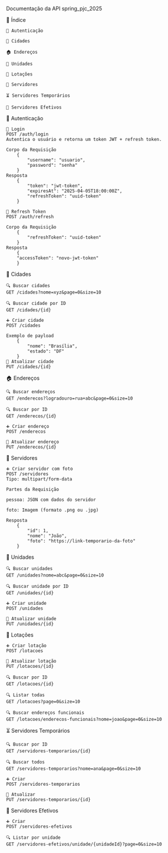 Documentação da API spring_pjc_2025

📑 Índice

    🔐 Autenticação

    🌆 Cidades

    🏠 Endereços

    🏢 Unidades

    📌 Lotações

    🧑 Servidores

    ⏳ Servidores Temporários

    🧍 Servidores Efetivos



🔐 Autenticação

    🔑 Login
    POST /auth/login
    Autentica o usuário e retorna um token JWT + refresh token.

    Corpo da Requisição
        {
            "username": "usuario",
            "password": "senha"
        }
    Resposta
        {
            "token": "jwt-token",
            "expiresAt": "2025-04-05T18:00:00Z",
            "refreshToken": "uuid-token"
        }

    🔁 Refresh Token
    POST /auth/refresh

    Corpo da Requisição
        {
            "refreshToken": "uuid-token"
        }
    Resposta
        {
        "accessToken": "novo-jwt-token"
        }

🌆 Cidades

    🔍 Buscar cidades
    GET /cidades?nome=xyz&page=0&size=10

    🔍 Buscar cidade por ID
    GET /cidades/{id}

    ➕ Criar cidade
    POST /cidades

    Exemplo de payload
        {
            "nome": "Brasília",
            "estado": "DF"
        }
    📝 Atualizar cidade
    PUT /cidades/{id}

🏠 Endereços

    🔍 Buscar endereços
    GET /enderecos?logradouro=rua+abc&page=0&size=10

    🔍 Buscar por ID
    GET /enderecos/{id}

    ➕ Criar endereço
    POST /enderecos

    📝 Atualizar endereço
    PUT /enderecos/{id}

🧑 Servidores

    ➕ Criar servidor com foto
    POST /servidores
    Tipo: multipart/form-data

    Partes da Requisição

    pessoa: JSON com dados do servidor

    foto: Imagem (formato .png ou .jpg)

    Resposta    
        {
            "id": 1,
            "nome": "João",
            "foto": "https://link-temporario-da-foto"
        }

🏢 Unidades

    🔍 Buscar unidades
    GET /unidades?nome=abc&page=0&size=10

    🔍 Buscar unidade por ID
    GET /unidades/{id}

    ➕ Criar unidade
    POST /unidades

    📝 Atualizar unidade
    PUT /unidades/{id}


📌 Lotações

    ➕ Criar lotação
    POST /lotacoes

    📝 Atualizar lotação
    PUT /lotacoes/{id}

    🔍 Buscar por ID
    GET /lotacoes/{id}

    🔍 Listar todas
    GET /lotacoes?page=0&size=10

    🔍 Buscar endereços funcionais
    GET /lotacoes/enderecos-funcionais?nome=joao&page=0&size=10

⏳ Servidores Temporários

    🔍 Buscar por ID
    GET /servidores-temporarios/{id}

    🔍 Buscar todos
    GET /servidores-temporarios?nome=ana&page=0&size=10

    ➕ Criar
    POST /servidores-temporarios

    📝 Atualizar
    PUT /servidores-temporarios/{id}    

🧍 Servidores Efetivos

    ➕ Criar
    POST /servidores-efetivos

    🔍 Listar por unidade
    GET /servidores-efetivos/unidade/{unidadeId}?page=0&size=10    